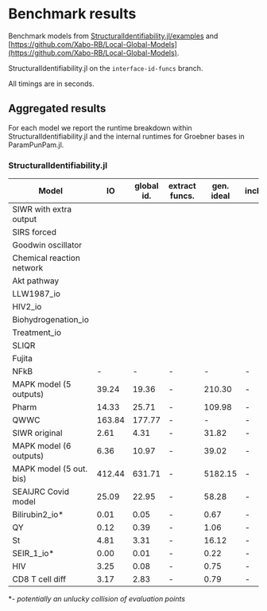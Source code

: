 # Benchmark results

Benchmark models from [StructuralIdentifiability.jl/examples](https://github.com/SciML/StructuralIdentifiability.jl/tree/master/examples) and [https://github.com/Xabo-RB/Local-Global-Models](https://github.com/Xabo-RB/Local-Global-Models).

StructuralIdentifiability.jl on the `interface-id-funcs` branch.

All timings are in seconds.

## Aggregated results

For each model we report the runtime breakdown within StructuralIdentifiability.jl and the internal runtimes for Groebner bases in ParamPunPam.jl.

### StructuralIdentifiability.jl 

|Model|IO|global id.|extract funcs.|gen. ideal|inclusion|**ParamPunPam.jl**|total|
|-----|---|---|---|---|---|---|---|
SIWR with extra output|
|SIRS forced|
|Goodwin oscillator|
|Chemical reaction network|
|Akt pathway|
|LLW1987_io|
|HIV2_io|
|Biohydrogenation_io|
|Treatment_io|
|SLIQR|
|Fujita|
|NFkB| - | - | - | - | - | - | - |
|MAPK model (5 outputs)| 39.24 | 19.36 | - | 210.30 | - | - | - |
|Pharm| 14.33 | 25.71 | - | 109.98 | - | - | - |
|QWWC| 163.84 | 177.77 | - | - | - | - | - |
|SIWR original| 2.61 | 4.31 | - | 31.82 | - | - | - |
|MAPK model (6 outputs)| 6.36 | 10.97 | - | 39.02 | - | - | - |
|MAPK model (5 out. bis)| 412.44 | 631.71 | - | 5182.15 | - | - | - |
|SEAIJRC Covid model| 25.09 | 22.95 | - | 58.28 | - | - | - |
|Bilirubin2_io*| 0.01 | 0.05 | - | 0.67 | - | - | - |
|QY| 0.12 | 0.39 | - | 1.06 | - | - | - |
|St| 4.81 | 3.31 | - | 16.12 | - | - | - |
|SEIR_1_io*| 0.00 | 0.01 | - | 0.22 | - | - | - |
|HIV| 3.25 | 0.08 | - | 0.75 | - | - | - |
|CD8 T cell diff| 3.17 | 2.83 | - | 0.79 | - | - | - |

**- potentially an unlucky collision of evaluation points* 
